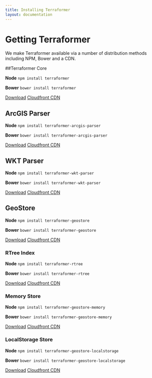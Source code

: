 ```yaml
---
title: Installing Terraformer
layout: documentation
---
```


# Getting Terraformer

<!-- table_of_contents -->

We make Terraformer available via a number of distribution methods including NPM, Bower and a CDN.

##Terraformer Core

**Node** `npm install terraformer`

**Bower** `bower install terraformer`

<a href="https://github.com/Esri/Terraformer/releases" class="button button-light">Download</a>
<a href="http://cdn-geoweb.s3.amazonaws.com/terraformer/1.0.2/terraformer.min.js" class="button button-light">Cloudfront CDN</a>

## ArcGIS Parser

**Node** `npm install terraformer-arcgis-parser`

**Bower** `bower install terraformer-arcgis-parser`


<a href="https://github.com/Esri/terraformer-arcgis-parser/releases" class="button button-light">Download</a>
<a href="http://cdn-geoweb.s3.amazonaws.com/terraformer-arcgis-parser/1.0.1/terraformer-arcgis-parser.min.js" class="button button-light">Cloudfront CDN</a>


## WKT Parser

**Node** `npm install terraformer-wkt-parser`

**Bower** `bower install terraformer-wkt-parser`

<a href="https://github.com/Esri/terraformer-wkt-parser/releases" class="button button-light">Download</a>
<a href="http://cdn-geoweb.s3.amazonaws.com/terraformer-wkt-parser/1.0.0/terraformer-wkt-parser.min.js" class="button button-light">Cloudfront CDN</a>

## GeoStore

**Node** `npm install terraformer-geostore`

**Bower** `bower install terraformer-geostore`

<a href="https://github.com/Esri/terraformer-geostore/releases" class="button button-light">Download</a>
<a href="http://cdn-geoweb.s3.amazonaws.com/terraformer-geostore/1.0.2/terraformer-geostore.min.js" class="button button-light">Cloudfront CDN</a>

### RTree Index

**Node** `npm install terraformer-rtree`

**Bower** `bower install terraformer-rtree`

<a href="https://github.com/Esri/terraformer-geostore-rtree/releases" class="button button-light">Download</a>
<a href="http://cdn-geoweb.s3.amazonaws.com/terraformer-geostore-rtree/1.0.0/terraformer-geostore-rtree.min.js
" class="button button-light">Cloudfront CDN</a>

### Memory Store

**Node** `npm install terraformer-geostore-memory`

**Bower** `bower install terraformer-geostore-memory`

<a href="https://github.com/Esri/terraformer-geostore-memory/releases" class="button button-light">Download</a>
<a href="http://cdn-geoweb.s3.amazonaws.com/terraformer-geostore-memory/1.0.0/terraformer-geostore-memory.min.js" class="button button-light">Cloudfront CDN</a>

### LocalStorage Store

**Node** `npm install terraformer-geostore-localstorage`

**Bower** `bower install terraformer-geostore-localstorage`

<a href="https://github.com/Esri/terraformer-geostore-localstorage/releases" class="button button-light">Download</a>
<a href="http://cdn-geoweb.s3.amazonaws.com/terraformer-geostore-localstorage/1.0.0/terraformer-geostore-localstorage.min.js" class="button button-light">Cloudfront CDN</a>
